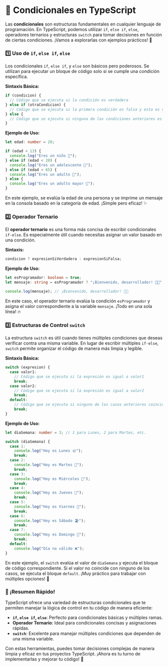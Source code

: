 # 🧩 Condicionales en TypeScript

Las **condicionales** son estructuras fundamentales en cualquier lenguaje de programación. En TypeScript, podemos utilizar `if`, `else if`, `else`, operadores ternarios y estructuras `switch` para tomar decisiones en función de ciertas condiciones. ¡Vamos a explorarlas con ejemplos prácticos! 🚀

### 1️⃣ Uso de `if`, `else if`, `else`

Los condicionales `if`, `else if`, y `else` son básicos pero poderosos. Se utilizan para ejecutar un bloque de código solo si se cumple una condición específica.

**Sintaxis Básica:**

```typescript
if (condicion) {
  // Código que se ejecuta si la condición es verdadera
} else if (otraCondicion) {
  // Código que se ejecuta si la primera condición es falsa y esta es verdadera
} else {
  // Código que se ejecuta si ninguna de las condiciones anteriores es verdadera
}
```

**Ejemplo de Uso:**

```typescript
let edad: number = 20;

if (edad < 13) {
  console.log("Eres un niño 👶");
} else if (edad < 20) {
  console.log("Eres un adolescente 🧑");
} else if (edad < 65) {
  console.log("Eres un adulto 🧔");
} else {
  console.log("Eres un adulto mayor 👵");
}
```

En este ejemplo, se evalúa la edad de una persona y se imprime un mensaje en la consola basado en la categoría de edad. ¡Simple pero eficaz! ✨

### 2️⃣ Operador Ternario

El **operador ternario** es una forma más concisa de escribir condicionales `if-else`. Es especialmente útil cuando necesitas asignar un valor basado en una condición.

**Sintaxis:**

```typescript
condicion ? expresionSiVerdadera : expresionSiFalsa;
```

**Ejemplo de Uso:**

```typescript
let esProgramador: boolean = true;
let mensaje: string = esProgramador ? "¡Bienvenido, desarrollador! 👨‍💻" : "¡Hola! 👋";

console.log(mensaje); // ¡Bienvenido, desarrollador! 👨‍💻
```

En este caso, el operador ternario evalúa la condición `esProgramador` y asigna el valor correspondiente a la variable `mensaje`. ¡Todo en una sola línea! 🔥

### 3️⃣ Estructuras de Control `switch`

La estructura `switch` es útil cuando tienes múltiples condiciones que deseas verificar contra una misma variable. En lugar de escribir múltiples `if-else`, `switch` permite organizar el código de manera más limpia y legible.

**Sintaxis Básica:**

```typescript
switch (expresion) {
  case valor1:
    // Código que se ejecuta si la expresión es igual a valor1
    break;
  case valor2:
    // Código que se ejecuta si la expresión es igual a valor2
    break;
  default:
    // Código que se ejecuta si ninguno de los casos anteriores coincide
    break;
}
```

**Ejemplo de Uso:**

```typescript
let diaSemana: number = 3; // 1 para Lunes, 2 para Martes, etc.

switch (diaSemana) {
  case 1:
    console.log("Hoy es Lunes 🌞");
    break;
  case 2:
    console.log("Hoy es Martes 🌮");
    break;
  case 3:
    console.log("Hoy es Miércoles 🐫");
    break;
  case 4:
    console.log("Hoy es Jueves 🍕");
    break;
  case 5:
    console.log("Hoy es Viernes 🎉");
    break;
  case 6:
    console.log("Hoy es Sábado 🏖️");
    break;
  case 7:
    console.log("Hoy es Domingo 🍳");
    break;
  default:
    console.log("Día no válido ❌");
}
```

En este ejemplo, el `switch` evalúa el valor de `diaSemana` y ejecuta el bloque de código correspondiente. Si el valor no coincide con ninguno de los casos, se ejecuta el bloque `default`. ¡Muy práctico para trabajar con múltiples opciones! 💼

### 🌟 ¡Resumen Rápido!

TypeScript ofrece una variedad de estructuras condicionales que te permiten manejar la lógica de control en tu código de manera eficiente:

- **`if`, `else if`, `else`**: Perfecto para condicionales básicas y múltiples ramas.
- **Operador Ternario**: Ideal para condicionales concisas y asignaciones rápidas.
- **`switch`**: Excelente para manejar múltiples condiciones que dependen de una misma variable.

Con estas herramientas, puedes tomar decisiones complejas de manera limpia y eficaz en tus proyectos TypeScript. ¡Ahora es tu turno de implementarlas y mejorar tu código! 💪